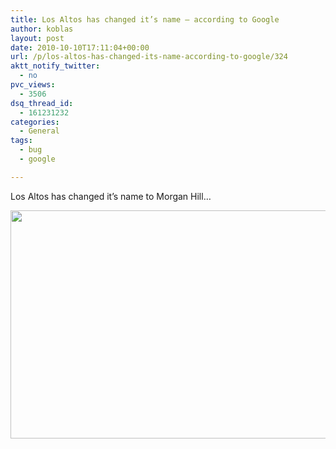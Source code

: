 ```yaml
---
title: Los Altos has changed it’s name – according to Google
author: koblas
layout: post
date: 2010-10-10T17:11:04+00:00
url: /p/los-altos-has-changed-its-name-according-to-google/324
aktt_notify_twitter:
  - no
pvc_views:
  - 3506
dsq_thread_id:
  - 161231232
categories:
  - General
tags:
  - bug
  - google

---
```

Los Altos has changed it&#8217;s name to Morgan Hill&#8230;

<img title="Screen shot 2010-10-10 at 10.08.24 AM" src="/uploads/2010/10/Screen-shot-2010-10-10-at-10.08.24-AM1.png" alt="" width="930" height="365" />

 [1]: http://www.skitoy.com/wp-content/uploads/2010/10/Screen-shot-2010-10-10-at-10.08.24-AM1.png
